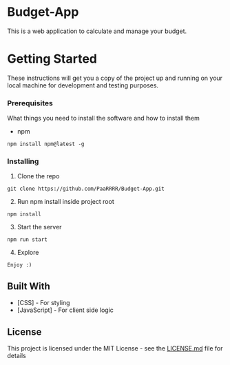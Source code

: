 # Budget-App

This is a web application to calculate and manage your budget.

# Getting Started

These instructions will get you a copy of the project up and running on your local machine for development and testing purposes.

### Prerequisites

What things you need to install the software and how to install them

- npm

```
npm install npm@latest -g
```

### Installing

1. Clone the repo

```
git clone https://github.com/PaaRRRR/Budget-App.git
```

2. Run npm install inside project root

```
npm install
```

3. Start the server

```
npm run start
```

4. Explore

```
Enjoy :)
```


## Built With

* [CSS] - For styling
* [JavaScript] - For client side logic


## License

This project is licensed under the MIT License - see the [LICENSE.md](LICENSE.md) file for details

